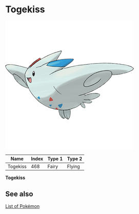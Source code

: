# Togekiss


![Togekiss](images/468.png)

| **Name** | **Index** | **Type 1** | **Type 2** |
|----|----|----|----|
| Togekiss | 468 | Fairy | Flying  |

**Togekiss** 

## See also

[List of Pokémon](../pokemon.md)
